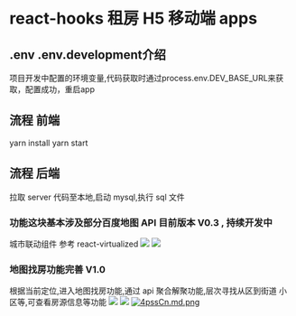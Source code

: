 # react-hooks 租房 H5 移动端 apps

## .env .env.development介绍
项目开发中配置的环境变量,代码获取时通过process.env.DEV_BASE_URL来获取，配置成功，重启app

## 流程 前端
yarn install
yarn start

## 流程 后端

拉取 server 代码至本地,启动 mysql,执行 sql 文件  

### 功能这块基本涉及部分百度地图 API 目前版本 V0.3 , 持续开发中

城市联动组件 参考 react-virtualized
![](https://s3.bmp.ovh/imgs/2021/09/d9ce12c008e6311d.png)
![](https://s3.bmp.ovh/imgs/2021/09/38e076a78de60c96.png)

### 地图找房功能完善 V1.0

根据当前定位,进入地图找房功能,通过 api 聚合解聚功能,层次寻找从区到街道 小区等,可查看房源信息等功能
![](https://s3.bmp.ovh/imgs/2021/09/500fd3a93407e2f4.png)
![](https://s3.bmp.ovh/imgs/2021/09/49e7365311ea52e4.png)
[![4pssCn.md.png](https://z3.ax1x.com/2021/09/12/4pssCn.md.png)](https://imgtu.com/i/4pssCn)
